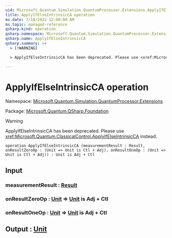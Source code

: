 ```yaml
---
uid: Microsoft.Quantum.Simulation.QuantumProcessor.Extensions.ApplyIfElseIntrinsicCA
title: ApplyIfElseIntrinsicCA operation
ms.date: 7/18/2022 12:00:00 AM
ms.topic: managed-reference
qsharp.kind: operation
qsharp.namespace: Microsoft.Quantum.Simulation.QuantumProcessor.Extensions
qsharp.name: ApplyIfElseIntrinsicCA
qsharp.summary: >+
  > [!WARNING]

  > ApplyIfElseIntrinsicCA has been deprecated. Please use <xref:Microsoft.Quantum.ClassicalControl.ApplyIfElseIntrinsicCA> instead.

---
```


# ApplyIfElseIntrinsicCA operation

Namespace: [Microsoft.Quantum.Simulation.QuantumProcessor.Extensions](xref:Microsoft.Quantum.Simulation.QuantumProcessor.Extensions)

Package: [Microsoft.Quantum.QSharp.Foundation](https://nuget.org/packages/Microsoft.Quantum.QSharp.Foundation)


> [!WARNING]
> ApplyIfElseIntrinsicCA has been deprecated. Please use <xref:Microsoft.Quantum.ClassicalControl.ApplyIfElseIntrinsicCA> instead.



```qsharp
operation ApplyIfElseIntrinsicCA (measurementResult : Result, onResultZeroOp : (Unit => Unit is Ctl + Adj), onResultOneOp : (Unit => Unit is Ctl + Adj)) : Unit is Adj + Ctl
```


## Input

### measurementResult : [Result](xref:microsoft.quantum.qsharp.valueliterals#result-literal)




### onResultZeroOp : [Unit](xref:microsoft.quantum.qsharp.valueliterals#unit-literal) => [Unit](xref:microsoft.quantum.qsharp.valueliterals#unit-literal)  is Adj + Ctl




### onResultOneOp : [Unit](xref:microsoft.quantum.qsharp.valueliterals#unit-literal) => [Unit](xref:microsoft.quantum.qsharp.valueliterals#unit-literal)  is Adj + Ctl





## Output : [Unit](xref:microsoft.quantum.qsharp.valueliterals#unit-literal)

